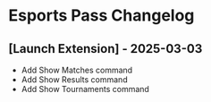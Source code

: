 # Esports Pass Changelog

## [Launch Extension] - 2025-03-03

- Add Show Matches command
- Add Show Results command
- Add Show Tournaments command
